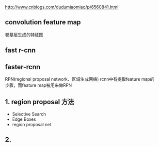 http://www.cnblogs.com/dudumiaomiao/p/6560841.html

## convolution feature map
卷基层生成的特征图
## fast r-cnn
## faster-rcnn
RPN(regional proposal network、区域生成网络)
rcnn中有提取feature map的步骤，而feature map被用来做RPN


## 1. region proposal 方法
- Selective Search
- Edge Boxes
- region proposal net

## 2. 